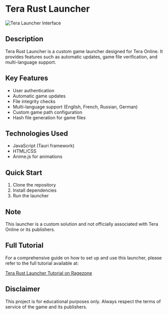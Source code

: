 # Tera Rust Launcher

![Tera Launcher Interface](https://forum.ragezone.com/attachments/tera-png.264594/)

## Description
Tera Rust Launcher is a custom game launcher designed for Tera Online. It provides features such as automatic updates, game file verification, and multi-language support.

## Key Features
- User authentication
- Automatic game updates
- File integrity checks
- Multi-language support (English, French, Russian, German)
- Custom game path configuration
- Hash file generation for game files

## Technologies Used
- JavaScript (Tauri framework)
- HTML/CSS
- Anime.js for animations

## Quick Start
1. Clone the repository
2. Install dependencies
3. Run the launcher

## Note
This launcher is a custom solution and not officially associated with Tera Online or its publishers.

## Full Tutorial
For a comprehensive guide on how to set up and use this launcher, please refer to the full tutorial available at:

[Tera Rust Launcher Tutorial on Ragezone](https://forum.ragezone.com/threads/teralauncher-100-02-advanced-game-launcher-with-tauri-js.1231496/)

## Disclaimer
This project is for educational purposes only. Always respect the terms of service of the game and its publishers.
